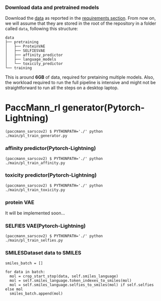 ### Download data and pretrained models

Download the [data](https://ibm.ent.box.com/v/paccmann-sarscov2-data) as reported in the [requirements section](#requirements).
From now on, we will assume that they are stored in the root of the repository in a folder called `data`, following this structure:

```console
data
├── pretraining
│   ├── ProteinVAE
│   ├── SELFIESVAE
│   ├── affinity_predictor
│   ├── language_models
│   └── toxicity_predictor
└── training
```
This is around **6GB** of data, required for pretaining multiple models.
Also, the workload required to run the full pipeline is intensive and might not be straightforward to run all the steps on a desktop laptop.


# PaccMann_rl generator(Pytorch-Lightning)
```console
(paccmann_sarscov2) $ PYTHONPATH='./' python ./main/pl_train_generator.py
```

### affinity predictor(Pytorch-Lightning)
```console
(paccmann_sarscov2) $ PYTHONPATH='./' python ./main/pl_train_affinity.py
```

### toxicity predictor(Pytorch-Lightning)
```console
(paccmann_sarscov2) $ PYTHONPATH='./' python ./main/pl_train_toxicity.py
```

### protein VAE
It will be implemented soon...

### SELFIES VAE(Pytorch-Lightning)
```console
(paccmann_sarscov2) $ PYTHONPATH='./' python ./main/pl_train_selfies.py
```

### SMILESDataset data to SMILES
```console
smiles_batch = []

for data in batch:
  mol = crop_start_stop(data, self.smiles_language)
  mol = self.smiles_language.token_indexes_to_smiles(mol)
  mol = self.smiles_language.selfies_to_smiles(mol) if self.selfies else mol
  smiles_batch.append(mol)
```
